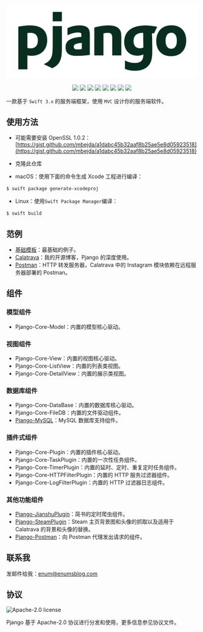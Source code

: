 ![](/Assets/pjango.png)

<p align="center">
	<img src="https://img.shields.io/badge/Build-Passing-brightgreen.svg?style=flat">
	<img src="https://img.shields.io/badge/Swift-3.2-orange.svg?style=flat">
	<img src="https://img.shields.io/badge/Perfect-2.x-orange.svg?style=flat">
	<img src="https://img.shields.io/badge/Platforms-OS%20X%20%7C%20Linux%20-lightgray.svg?style=flat">
	<img src="https://img.shields.io/badge/License-Apache-lightgrey.svg?style=flat">
	<a href="https://twitter.com/zzzhyq"><img src="https://img.shields.io/badge/twitter-@zzzhyq-blue.svg?style=flat"></a>
	<a href="http://weibo.com/trmbhs"><img src="https://img.shields.io/badge/weibo-@trmbhs-red.svg?style=flat"></a>
	<img src="https://img.shields.io/badge/made%20with-%3C3-orange.svg">
</p>

一款基于 `Swift 3.x` 的服务端框架，使用 `MVC` 设计你的服务端软件。

## 使用方法

- 可能需要安装 OpenSSL 1.0.2：[https://gist.github.com/mbejda/a1dabc45b32aaf8b25ae5e8d05923518](https://gist.github.com/mbejda/a1dabc45b32aaf8b25ae5e8d05923518)

- 克隆此仓库
- macOS：使用下面的命令生成 Xcode 工程进行编译：

```bash
$ swift package generate-xcodeproj
```

- Linux：使用`Swift Package Manager`编译：

```bash
$ swift build
```

## 范例

- [基础模板](https://github.com/enums/pjango-template)：最基础的例子。
- [Calatrava](https://github.com/enums/calatrava)：我的开源博客，Pjango 的深度使用。
- [Postman](https://github.com/enums/postman)：HTTP 转发服务器，Calatrava 中的 Instagram 模块依赖在远程服务器部署的 Postman。

## 组件

### 模型组件

- Pjango-Core-Model：内置的模型核心驱动。

### 视图组件

- Pjango-Core-View：内置的视图核心驱动。
- Pjango-Core-ListView：内置的列表类视图。
- Pjango-Core-DetailView：内置的展示类视图。

### 数据库组件

- Pjango-Core-DataBase：内置的数据库核心驱动。
- Pjango-Core-FileDB：内置的文件驱动组件。
- [Pjango-MySQL](https://github.com/enums/pjango-mysql)：MySQL 数据库支持组件。

### 插件式组件

- Pjango-Core-Plugin：内置的插件核心驱动。
- Pjango-Core-TaskPlugin：内置的一次性任务组件。
- Pjango-Core-TimerPlugin：内置的延时、定时、重复定时任务组件。
- Pjango-Core-HTTPFilterPlugin：内置的 HTTP 服务过滤器组件。
- Pjango-Core-LogFilterPlugin：内置的 HTTP 过滤器日志组件。

### 其他功能组件

- [Pjango-JianshuPlugin](https://github.com/enums/Pjango-JianshuPlugin)：简书的定时爬虫组件。
- [Pjango-SteamPlugin](https://github.com/enums/Pjango-SteamPlugin)：Steam 主页背景图和头像的抓取以及适用于 Calatrava 的背景和头像的替换。
- [Pjango-Postman](https://github.com/enums/Pjango-Postman)：向 Postman 代理发出请求的组件。


## 联系我

发邮件给我：[enum@enumsblog.com](mailto:enum@enumsblog.com)

## 协议

<img alt="Apache-2.0 license" src="https://lucene.apache.org/images/mantle-power.png" width="128">

Pjango 基于 Apache-2.0 协议进行分发和使用，更多信息参见协议文件。
